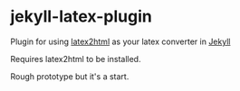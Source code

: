 jekyll-latex-plugin
===================

Plugin for using [latex2html](http://www.latex2html.org/) as your latex converter in [Jekyll](http://jekyllrb.com/)

Requires latex2html to be installed. 

Rough prototype but it's a start. 

